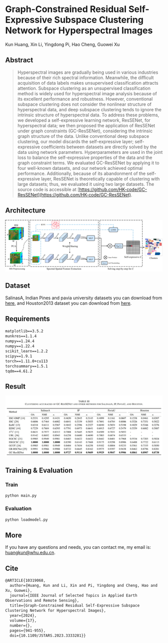 # Graph-Constrained Residual Self-Expressive Subspace Clustering Network for Hyperspectral Images
Kun Huang, Xin Li, Yingdong Pi, Hao Cheng, Guowei Xu

## Abstract
> Hyperspectral images are gradually being used in various industries because of their rich spectral information. Meanwhile, the difficult acquisition of data labels makes unsupervised classification attracts attention.
	Subspace clustering as an unsupervised classification method is widely used for hyperspectral image analysis because of its excellent performance and robustness. However, conventional subspace clustering does not consider the nonlinear structure of hyperspectral data, and deep subspace clustering tends to ignore the intrinsic structure of hyperspectral data. To address these problems, we developed a self-expressive learning network, ResSENet, for hyperspectral data; we then proposed the application of ResSENet under graph constraints (GC-ResSENet), considering the intrinsic graph structure of the data. Unlike conventional deep subspace clustering, our model discards the self-expressive layer; self-expressive coefficients between datasets are directly solved by the data using network parameters. Hyperparameters are used in the joint loss to balance the self-expressive properties of the data and the graph constraint terms. We evaluated GC-ResSENet by applying it to four well-known datasets, and our network achieved optimal performance. Additionally, because of its abandonment of the self-expressive layer, ResSENet is theoretically capable of clustering with large datasets; thus, we evaluated it using two large datasets. The source code is accessible at [https://github.com/HK-code/GC-ResSENet](https://github.com/HK-code/GC-ResSENet).

## Architecture
![](https://github.com/HK-code/GC-ResSENet/blob/master/images/frame.jpg)

## Dataset
SalinasA, Indian Pines and pavia university datasets you can download from [here](https://www.ehu.eus/ccwintco/index.php?title=Hyperspectral_Remote_Sensing_Scenes#Pavia_Centre_and_University), and Houston2013 dataset you can download from [here](https://hyperspectral.ee.uh.edu/?page_id=459).

## Requirements
```
matplotlib==3.5.2
munkres==1.1.4
numpy==1.24.4
numpy==1.22.4
scikit_learn==1.2.2
scipy==1.9.1
torch==1.11.0+cu113
torchsummary==1.5.1
tqdm==4.61.2
```

## Result

![](https://github.com/HK-code/GC-ResSENet/blob/master/images/result.jpg?raw=true)

## Training & Evaluation
### Train
```python
python main.py
```
### Evaluation
```python
python loadmodel.py
```

## More
If you have any questions and needs, you can contact me, my email is: huangkun@whu.edu.cn.

## Cite
```
@ARTICLE{10319068,
  author={Huang, Kun and Li, Xin and Pi, Yingdong and Cheng, Hao and Xu, Guowei},
  journal={IEEE Journal of Selected Topics in Applied Earth Observations and Remote Sensing}, 
  title={Graph-Constrained Residual Self-Expressive Subspace Clustering Network for Hyperspectral Images}, 
  year={2024},
  volume={17},
  number={},
  pages={941-955},
  doi={10.1109/JSTARS.2023.3333281}}
```
